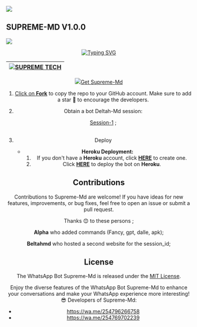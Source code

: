 <a><img src='https://i.imgur.com/LyHic3i.gif'/></a>
## SUPREME-MD V1.0.0 
<a><img src='https://i.imgur.com/LyHic3i.gif'/></a>

<div align="center">
<a href="https://git.io/typing-svg"><img src="https://readme-typing-svg.demolab.com?font=Black+Ops+One&size=50&pause=1000&color=1BAFBAFF&center=true&width=910&height=100&lines=SUPREME+MD;A+WHATSAPP+BOT;CREATED+BY+SUPREME+TECH" alt="Typing SVG" /></a>
  </p>
<div align="center">

| [![SUPREME TECH](https://telegra.ph/file/201479b521f3c8c245147.jpg?lenght=50width=50)](https://github.com/Sepreme-Md)|
|----|

<p align="center">
  <a href="#"><img src="http://readme-typing-svg.herokuapp.com?



## Get Supreme-Md

1. Click on **[Fork](https://github.com/Supreme-Tech-Kenya/Supreme-Md/fork)** to copy the repo to your GitHub account. Make sure to add a star 🌟 to encourage the developers.

2. Obtain a bot Deltah-Md session: 

   [Session-1](https://supremesession-26bb3cbe7d5c.herokuapp.com/) ; <br><br>


4. Deploy
   - **Heroku Deployment:**
     1. If you don't have a **Heroku** account, click [**HERE**](https://id.heroku.com/login) to create one.
     2. Click [**HERE**](https://dashboard.heroku.com/new?template=https://github.com/Supreme-Tech-Kenya/Supreme-Md) to deploy the bot on **Heroku**.

## Contributions

Contributions to Supreme-Md are welcome! If you have ideas for new features, improvements, or bug fixes, feel free to open an issue or submit a pull request. <br>

   Thanks 😊 to these persons ;

   **Alpha** who added commands (Fancy, gpt, dalle, apk); <br>

   **Beltahmd** who hosted a second website for the session_id;

## License

The WhatsApp Bot Supreme-Md is released under the [MIT License](https://opensource.org/licenses/MIT).

Enjoy the diverse features of the WhatsApp Bot Supreme-Md to enhance your conversations and make your WhatsApp experience more interesting!
😎 Developers of Supreme-Md:

- https://wa.me/254796266758
- https://wa.me/254769702239 

